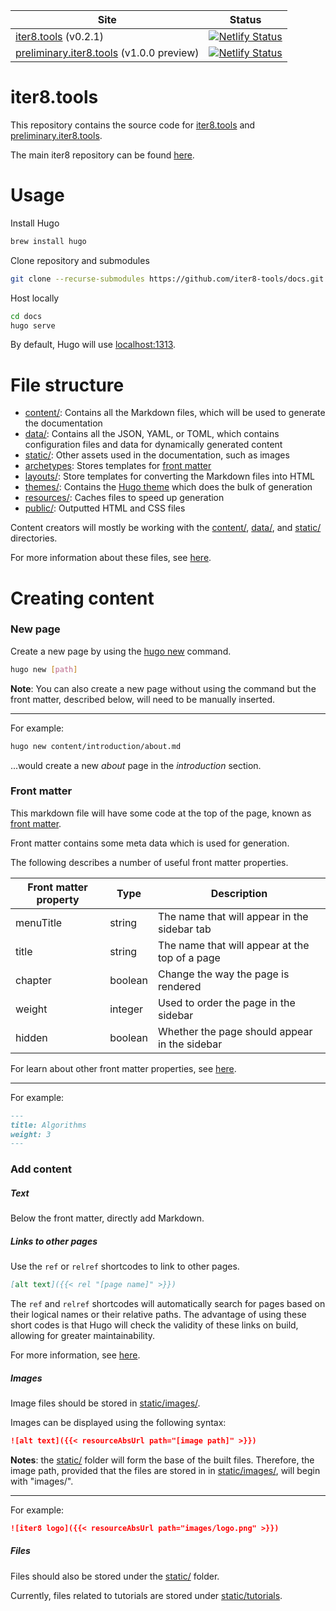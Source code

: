 | Site | Status
|------|-------
| [iter8.tools](https://iter8.tools) (v0.2.1) | [![Netlify Status](https://api.netlify.com/api/v1/badges/5e3faba2-d2ae-4252-b829-b9cb639bc5df/deploy-status)](https://app.netlify.com/sites/iter8/deploys)
| [preliminary.iter8.tools](https://preliminary.iter8.tools) (v1.0.0 preview) | [![Netlify Status](https://api.netlify.com/api/v1/badges/8e53cd9b-0cf4-4b3b-8db6-dee596b99bf1/deploy-status)](https://app.netlify.com/sites/preliminary-iter8/deploys)

# iter8.tools

This repository contains the source code for [iter8.tools](https://iter8.tools) and
[preliminary.iter8.tools](https://preliminary.iter8.tools).

The main iter8 repository can be found [here](https://github.com/iter8-tools/iter8).

# Usage

Install Hugo

```bash
brew install hugo
```

Clone repository and submodules

```bash
git clone --recurse-submodules https://github.com/iter8-tools/docs.git
```

Host locally

```bash
cd docs
hugo serve
```

By default, Hugo will use [localhost:1313](localhost:1313).

# File structure

* [content/](content/): Contains all the Markdown files, which will be used to generate the documentation
* [data/](data/): Contains all the JSON, YAML, or TOML, which contains configuration files and data for dynamically generated content
* [static/](static/): Other assets used in the documentation, such as images
* [archetypes](archetypes): Stores templates for [front matter](https://gohugo.io/content-management/front-matter/)
* [layouts/](layouts): Store templates for converting the Markdown files into HTML
* [themes/](themes): Contains the [Hugo theme](https://themes.gohugo.io/) which does the bulk of generation
* [resources/](resources): Caches files to speed up generation
* [public/](public/): Outputted HTML and CSS files

Content creators will mostly be working with the [content/](content/), [data/](data/), and [static/](static/) directories.

For more information about these files, see [here](https://gohugo.io/getting-started/directory-structure/).

# Creating content

### New page

Create a new page by using the [hugo new](https://gohugo.io/commands/hugo_new/) command.

```bash
hugo new [path]
```

**Note**: You can also create a new page without using the command but the front matter, described below, will need to be manually inserted.

***

For example:

```bash
hugo new content/introduction/about.md
```

...would create a new _about_ page in the _introduction_ section.

### Front matter

This markdown file will have some code at the top of the page, known as [front matter](https://gohugo.io/content-management/front-matter/).

Front matter contains some meta data which is used for generation.

The following describes a number of useful front matter properties.

| Front matter property | Type | Description
|-----------------------|------|------------
| menuTitle | string | The name that will appear in the sidebar tab
| title | string | The name that will appear at the top of a page
| chapter | boolean | Change the way the page is rendered
| weight | integer | Used to order the page in the sidebar
| hidden | boolean | Whether the page should appear in the sidebar

For learn about other front matter properties, see [here](https://themes.gohugo.io//theme/hugo-theme-learn/en/cont/pages/#front-matter-configuration).

***

For example:

```md
---
title: Algorithms
weight: 3
---
```

### Add content

##### Text

Below the front matter, directly add Markdown.

##### Links to other pages

Use the `ref` or `relref` shortcodes to link to other pages.

```md
[alt text]({{< rel "[page name]" >}})
```

The `ref` and `relref` shortcodes will automatically search for pages based on their logical names or their relative paths. The advantage of using these short codes is that Hugo will check the validity of these links on build, allowing for greater maintainability.

For more information, see [here](https://gohugo.io/content-management/shortcodes/#ref-and-relref).
                                               
##### Images

Image files should be stored in [static/images/](static/images/).

Images can be displayed using the following syntax:

```md
![alt text]({{< resourceAbsUrl path="[image path]" >}})
```

**Notes**: the [static/](static/) folder will form the base of the built files. Therefore, the image path, provided that the files are stored in in [static/images/](static/images/), will begin with "images/".

***

For example:

```md
![iter8 logo]({{< resourceAbsUrl path="images/logo.png" >}})
```

##### Files

Files should also be stored under the [static/](static/) folder.

Currently, files related to tutorials are stored under [static/tutorials](static/tutorials).